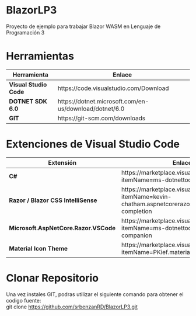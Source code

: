 # BlazorLP3
Proyecto de ejemplo para trabajar Blazor WASM en Lenguaje de Programación 3

# Herramientas
<table>
    <thead>
        <th>Herramienta</th>
        <th>Enlace</th>
    </thead>
    <tbody>
        <tr>
            <td><strong>Visual Studio Code</strong></td>
            <td>https://code.visualstudio.com/Download</td>
        </tr>
        <tr>
            <td><strong>DOTNET SDK 6.0</strong></td>
            <td>https://dotnet.microsoft.com/en-us/download/dotnet/6.0</td>
        </tr>        
        <tr>
            <td><strong>GIT</strong></td>
            <td>https://git-scm.com/downloads</td>
        </tr>
    </tbody>
</table>

# Extenciones de Visual Studio Code 
<table>
    <thead>
        <th>Extensión</th>
        <th>Enlace</th>
    </thead>
    <tbody>
        <tr><td><strong>C#</strong></td> <td>https://marketplace.visualstudio.com/items?itemName=ms-dotnettools.csharp</td></tr>
        <tr><td><strong>Razor / Blazor CSS IntelliSense</strong></td> <td>https://marketplace.visualstudio.com/items?itemName=kevin-chatham.aspnetcorerazor-html-css-class-completion</td></tr>        
        <tr><td><strong>Microsoft.AspNetCore.Razor.VSCode</strong></td><td>https://marketplace.visualstudio.com/items?itemName=ms-dotnettools.blazorwasm-companion</td></tr>
        <tr><td><strong>Material Icon Theme</strong></td><td>https://marketplace.visualstudio.com/items?itemName=PKief.material-icon-theme</td></tr>
    </tbody>
</table>

# Clonar Repositorio
Una vez instales GIT, podras utilizar el siguiente comando para obtener el codigo fuente:
<br/>
git clone https://github.com/srbenzanRD/BlazorLP3.git
